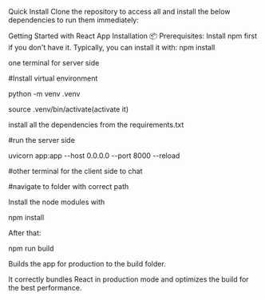  Quick Install Clone the repository to access all and install the below dependencies to run them immediately:

Getting Started with React App Installation 📦 Prerequisites: Install npm first if you don't have it. Typically, you can install it with: npm install

one terminal for server side

#Install virtual environment

python -m venv .venv

source .venv/bin/activate(activate it)

install all the dependencies from the requirements.txt

#run the server side

uvicorn app:app --host 0.0.0.0 --port 8000 --reload

#other terminal for the client side to chat

#navigate to folder with correct path

Install the node modules with

npm install

After that:

npm run build

Builds the app for production to the build folder.

It correctly bundles React in production mode and optimizes the build for the best performance.

